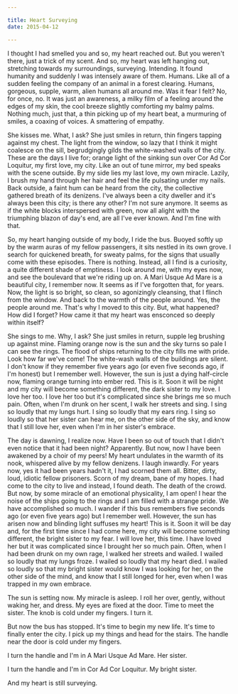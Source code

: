 ```yaml
---

title: Heart Surveying
date: 2015-04-12

---
```


I thought I had smelled you and so, my heart reached out. But you weren't there, just a trick of my scent. And so, my heart was left hanging out, stretching towards my surroundings, surveying. Intending. It found humanity and suddenly I was intensely aware of them. Humans. Like all of a sudden feeling the company of an animal in a forest clearing. Humans, gorgeous, supple, warm, alien humans all around me. Was it fear I felt? No, for once, no. It was just an awareness, a milky film of a feeling around the edges of my skin, the cool breeze slightly comforting my balmy palms. Nothing much, just that, a thin picking up of my heart beat, a murmuring of smiles, a coaxing of voices. A smattering of empathy.

She kisses me. What, I ask? She just smiles in return, thin fingers tapping against my chest. The light from the window, so lazy that I think it might coalesce on the sill, begrudgingly gilds the white-washed walls of the city. These are the days I live for; orange light of the sinking sun over Cor Ad Cor Loquitur, my first love, my city. Like an out of tune mirror, my bed speaks with the scene outside. By my side lies my last love, my own miracle. Lazily, I brush my hand through her hair and feel the life pulsating under my nails. Back outside, a faint hum can be heard from the city, the collective gathered breath of its denizens. I've always been a city dweller and it's always been this city; is there any other? I'm not sure anymore. It seems as if the white blocks interspersed with green, now all alight with the triumphing blazon of day's end, are all I've ever known. And I'm fine with that.

So, my heart hanging outside of my body, I ride the bus. Buoyed softly up by the warm auras of my fellow passengers, it sits nestled in its own grove. I search for quickened breath, for sweaty palms, for the signs that usually come with these episodes. There is nothing. Instead, all I find is a curiosity, a quite different shade of emptiness. I look around me, with my eyes now, and see the boulevard that we're riding up on. A Mari Usque Ad Mare is a beautiful city, I remember now. It seems as if I've forgotten that, for years. Now, the light is so bright, so clean, so agonizingly cleansing, that I flinch from the window. And back to the warmth of the people around. Yes, the people around me. That's why I moved to this city. But, what happened? How did I forget? How came it that my heart was ensconced so deeply within itself?

She sings to me. Why, I ask? She just smiles in return, supple leg brushing up against mine. Flaming orange now is the sun and the sky turns so pale I can see the rings. The flood of ships returning to the city fills me with pride. Look how far we've come! The white-wash walls of the buildings are silent. I don't know if they remember five years ago (or even five seconds ago, if I'm honest) but I remember well. However, the sun is just a dying half-circle now, flaming orange turning into ember red. This is it. Soon it will be night and my city will become something different, the dark sister to my love. I love her too. I love her too but it's complicated since she brings me so much pain. Often, when I'm drunk on her scent, I walk her streets and sing. I sing so loudly that my lungs hurt. I sing so loudly that my ears ring. I sing so loudly so that her sister can hear me, on the other side of the sky, and know that I still love her, even when I'm in her sister's embrace.

The day is dawning, I realize now. Have I been so out of touch that I didn't even notice that it had been night? Apparently. But now, now I have been awakened by a choir of my peers! My heart undulates in the warmth of its nook, whispered alive by my fellow denizens. I laugh inwardly. For years now, yes it had been years hadn't it, I had scorned them all. Bitter, dirty, loud, idiotic fellow prisoners. Scorn of my dream, bane of my hopes. I had come to the city to live and instead, I found death. The death of the crowd. But now, by some miracle of an emotional physicality, I am open! I hear the noise of the ships going to the rings and I am filled with a strange pride. We have accomplished so much. I wander if this bus remembers five seconds ago (or even five years ago) but I remember well. However, the sun has arisen now and blinding light suffuses my heart! This is it. Soon it will be day and, for the first time since I had come here, my city will become something different, the bright sister to my fear. I will love her, this time. I have loved her but it was complicated since I brought her so much pain. Often, when I had been drunk on my own rage, I walked her streets and wailed. I wailed so loudly that my lungs froze. I wailed so loudly that my heart died. I wailed so loudly so that my bright sister would know I was looking for her, on the other side of the mind, and know that I still longed for her, even when I was trapped in my own embrace.

The sun is setting now. My miracle is asleep. I roll her over, gently, without waking her, and dress. My eyes are fixed at the door. Time to meet the sister. The knob is cold under my fingers. I turn it.

But now the bus has stopped. It's time to begin my new life. It's time to finally enter the city. I pick up my things and head for the stairs. The handle near the door is cold under my fingers.

I turn the handle and I'm in A Mari Usque Ad Mare. Her sister.

I turn the handle and I'm in Cor Ad Cor Loquitur. My bright sister.

And my heart is still surveying.